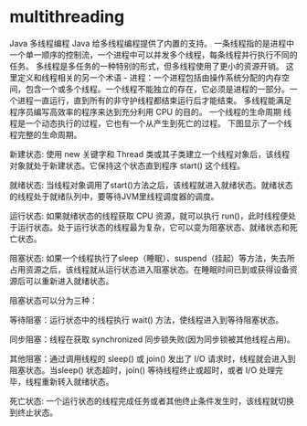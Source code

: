 # multithreading
Java 多线程编程
Java 给多线程编程提供了内置的支持。 一条线程指的是进程中一个单一顺序的控制流，一个进程中可以并发多个线程，每条线程并行执行不同的任务。
多线程是多任务的一种特别的形式，但多线程使用了更小的资源开销。
这里定义和线程相关的另一个术语 - 进程：一个进程包括由操作系统分配的内存空间，包含一个或多个线程。一个线程不能独立的存在，它必须是进程的一部分。一个进程一直运行，直到所有的非守护线程都结束运行后才能结束。
多线程能满足程序员编写高效率的程序来达到充分利用 CPU 的目的。
一个线程的生命周期
线程是一个动态执行的过程，它也有一个从产生到死亡的过程。
下图显示了一个线程完整的生命周期。

新建状态:
使用 new 关键字和 Thread 类或其子类建立一个线程对象后，该线程对象就处于新建状态。它保持这个状态直到程序 start() 这个线程。

就绪状态:
当线程对象调用了start()方法之后，该线程就进入就绪状态。就绪状态的线程处于就绪队列中，要等待JVM里线程调度器的调度。

运行状态:
如果就绪状态的线程获取 CPU 资源，就可以执行 run()，此时线程便处于运行状态。处于运行状态的线程最为复杂，它可以变为阻塞状态、就绪状态和死亡状态。

阻塞状态:
如果一个线程执行了sleep（睡眠）、suspend（挂起）等方法，失去所占用资源之后，该线程就从运行状态进入阻塞状态。在睡眠时间已到或获得设备资源后可以重新进入就绪状态。

阻塞状态可以分为三种：

等待阻塞：运行状态中的线程执行 wait() 方法，使线程进入到等待阻塞状态。

同步阻塞：线程在获取 synchronized 同步锁失败(因为同步锁被其他线程占用)。

其他阻塞：通过调用线程的 sleep() 或 join() 发出了 I/O 请求时，线程就会进入到阻塞状态。当sleep() 状态超时，join() 等待线程终止或超时，或者 I/O 处理完毕，线程重新转入就绪状态。

死亡状态:
一个运行状态的线程完成任务或者其他终止条件发生时，该线程就切换到终止状态。
